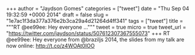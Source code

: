
+++
author = "Jaydson Gomes"
categories = ["tweet"]
date = "Thu Sep 04 19:32:59 +0000 2014"
draft = false
slug = "1e7ac1f3da377a376e2b3ca29a4d21264d4ff341"
tags = ["tweet"]
title = """RT @ee99ee: Hey everyone ..."""
tweet = true
micro = true
tweet_url = "https://twitter.com/jaydson/status/507612307367555073"
+++
RT @ee99ee: Hey everyone from @braziljs 2014, the slides from my talk are now online: http://t.co/z4WOAt0IOO
